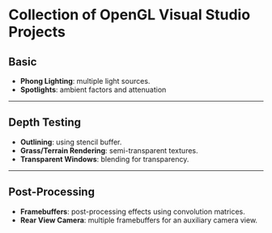 # Collection of OpenGL Visual Studio Projects

## Basic
- **Phong Lighting**: multiple light sources.
- **Spotlights**: ambient factors and attenuation

---

## Depth Testing
- **Outlining**: using stencil buffer.
- **Grass/Terrain Rendering**: semi-transparent textures.
- **Transparent Windows**: blending for transparency.

---

## Post-Processing
- **Framebuffers**: post-processing effects using convolution matrices.
- **Rear View Camera**: multiple framebuffers for an auxiliary camera view.
